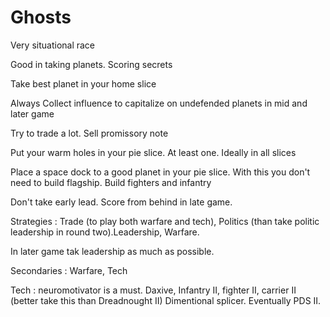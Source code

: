 # Ghosts 

Very situational race 

Good in taking planets. Scoring secrets 

Take best planet in your home slice 

Always Collect influence to capitalize on undefended planets in mid and later game

Try to trade a lot. Sell promissory note

Put your warm holes in your pie slice. At least one. Ideally in all slices 

Place a space dock to a good planet in your pie slice. With this you don't need to build flagship. Build fighters and infantry 

Don't take early lead. Score from behind in late game.

Strategies : Trade (to play both warfare and tech), Politics (than take politic leadership in round two).Leadership, Warfare.

In later game tak leadership as much as possible. 

Secondaries : Warfare, Tech

Tech : neuromotivator  is a must. Daxive, Infantry II, fighter II, carrier II (better take this than Dreadnought II) Dimentional splicer. Eventually PDS II.

